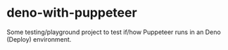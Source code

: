 # deno-with-puppeteer
Some testing/playground project to test if/how Puppeteer runs in an Deno (Deploy) environment.
